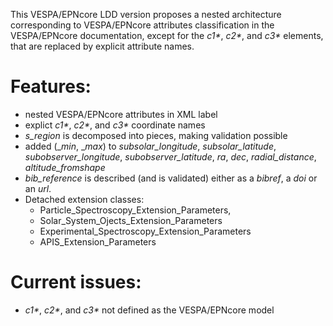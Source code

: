 This VESPA/EPNcore LDD version proposes a nested architecture corresponding to VESPA/EPNcore attributes classification in the VESPA/EPNcore documentation, except for the _c1*_, _c2*_, and _c3*_ elements, that are replaced by explicit attribute names.
        
# Features:
* nested VESPA/EPNcore attributes in XML label
* explict _c1*_, _c2*_, and _c3*_ coordinate names
* _s_region_ is decomposed into pieces, making validation possible
* added (__min_, __max_) to _subsolar_longitude_, _subsolar_latitude_, _subobserver_longitude_, _subobserver_latitude_, _ra_, _dec_, _radial_distance_, _altitude_fromshape_
* _bib_reference_ is described (and is validated) either as a _bibref_, a _doi_ or an _url_.
* Detached extension classes: 
  * Particle_Spectroscopy_Extension_Parameters, 
  * Solar_System_Ojects_Extension_Parameters
  * Experimental_Spectroscopy_Extension_Parameters
  * APIS_Extension_Parameters
            
 # Current issues:
* _c1*_, _c2*_, and _c3*_ not defined as the VESPA/EPNcore model
